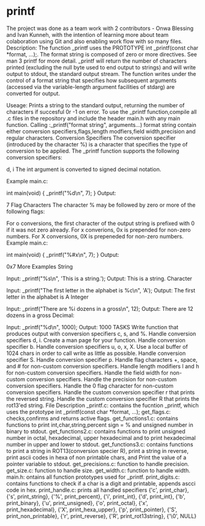 # printf
The project was done as a team work with 2 contributors - Onwa Blessing and Ivan Kunneh, with the intention of learning more about team colaboration using Git and also enabling work flow with so many files.
Description:
The function _printf uses the PROTOTYPE int _printf(const char *format, ...);. The format string is composed of zero or more directives. See man 3 printf for more detail. _printf will return the number of characters printed (excluding the null byte used to end output to strings) and will write output to stdout, the standard output stream. The function writes under the control of a format string that specifies how subsequent arguments (accessed via the variable-length argument facilities of stdarg) are converted for output.

Useage:
Prints a string to the standard output, returning the number of characters if succesful 0r -1 on error.
To use the _printf function,compile all .c files in the repository and include the header main.h with any main function.
Calling :_printf("format string", arguments...) format string contain either conversion specifiers,flags,length modfiers,field width,precision and regular characters.
Conversion Specifiers
The conversion specifier (introduced by the character %) is a character that specifies the type of conversion to be applied. The _printf function supports the following conversion specifiers:

d, i
The int argument is converted to signed decimal notation.

Example main.c:

int main(void)
{
    _printf("%d\n", 7);
}
Output:

7
Flag Characters
The character % may be followed by zero or more of the following flags:

For o conversions, the first character of the output string is prefixed with 0 if it was not zero already.
For x converions, 0x is prepended for non-zero numbers.
For X conversions, 0X is prepeneded for non-zero numbers.
Example main.c:

int main(void)
{
    _printf("%#x\n", 7);
}
Output:

0x7
More Examples
String

Input: _printf("%s\n", 'This is a string.');
Output: This is a string.
Character

Input: _printf("The first letter in the alphabet is %c\n", 'A');
Output: The first letter in the alphabet is A
Integer

Input: _printf("There are %i dozens in a gross\n", 12);
Output: There are 12 dozens in a gross
Decimal:

Input: _printf("%d\n", 1000);
Output: 1000
TASKS
 Write function that produces output with conversion specifiers c, s, and %.
 Handle conversion specifiers d, i.
 Create a man page for your function.
 Handle conversion specifier b.
 Handle conversion specifiers u, o, x, X.
 Use a local buffer of 1024 chars in order to call write as little as possible.
 Handle conversion specifier S.
 Handle conversion specifier p.
 Handle flag characters +, space, and # for non-custom conversion specifiers.
 Handle length modifiers l and h for non-custom conversion specifiers.
 Handle the field width for non-custom conversion specifiers.
 Handle the precision for non-custom conversion specifiers.
 Handle the 0 flag character for non-custom conversion specifiers.
 Handle the custom conversion specifier r that prints the reversed string.
 Handle the custom conversion specifier R that prints the rot13'ed string.
File Description
_printf.c: contains the fucntion _printf, which uses the prototype int _printf(const char *format, ...);
get_flags.c: checks,confirms and returns active flags.
get_functions1.c: contains functions to print int,char,string,percent sign = % and unsigned number in binary to stdout.
get_functions2.c: contains functions to print unsigned number in octal, hexadecimal, upper hexadecimal and to print hexadecimal number in upper and lower to stdout.
get_functions3.c: contains functions to print a string in ROT13(conversion specier R), print a string in reverse, print ascii codes in hexa of non printable chars, and Print the value of a pointer variable to stdout.
get_precisions.c: function to handle precision.
get_size.c: function to handle size.
get_width.c: function to handle width.
main.h: ontains all function prototypes used for _printf.
print_digits.c: contains functions to check if a char is a digit and printable, appends ascci code in hex.
print_handle.c: prints all handled specifiers
{'c', print_char}, {'s', print_string}, {'%', print_percent},
{'i', print_int}, {'d', print_int}, {'b', print_binary},
{'u', print_unsigned}, {'o', print_octal}, {'x', print_hexadecimal},
{'X', print_hexa_upper}, {'p', print_pointer}, {'S', print_non_printable},
{'r', print_reverse}, {'R', print_rot13string}, {'\0', NULL}

